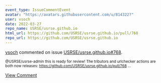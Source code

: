 ```yaml
---
event_type: IssueCommentEvent
avatar: "https://avatars.githubusercontent.com/u/814322?"
user: vsoch
date: 2022-03-27
repo_name: USRSE/usrse.github.io
html_url: https://github.com/USRSE/usrse.github.io/pull/768
repo_url: https://github.com/USRSE/usrse.github.io
---
```


<a href='https://github.com/vsoch' target='_blank'>vsoch</a> commented on issue <a href='https://github.com/USRSE/usrse.github.io/pull/768' target='_blank'>USRSE/usrse.github.io#768</a>.

<small>@USRSE/usrse-admin this is ready for review! The tributors and urlchecker actions are both now releases: https://github.com/USRSE/usrse.github.io/pull/768...</small>

<a href='https://github.com/USRSE/usrse.github.io/pull/768' target='_blank'>View Comment</a>